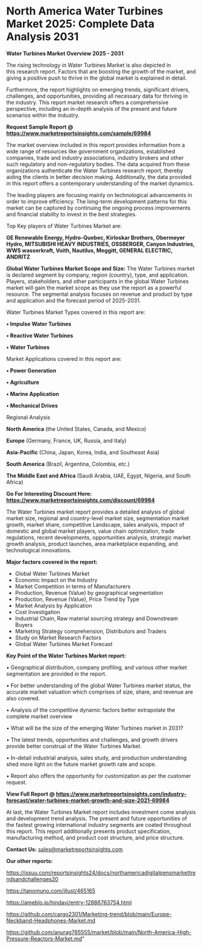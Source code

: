 # North America Water Turbines Market 2025: Complete Data Analysis 2031

<Strong> Water Turbines Market Overview 2025 - 2031</strong>

The rising technology in Water Turbines Market is also depicted in this research report. Factors that are boosting the growth of the market, and giving a positive push to thrive in the global market is explained in detail.

Furthermore, the report highlights on emerging trends, significant drivers, challenges, and opportunities, providing all necessary data for thriving in the industry. This report market research offers a comprehensive perspective, including an in-depth analysis of the present and future scenarios within the industry.

<strong>Request Sample Report @ <a href=https://www.marketreportsinsights.com/sample/69984>https://www.marketreportsinsights.com/sample/69984</a></strong>

The market overview included in this report provides information from a wide range of resources like government organizations, established companies, trade and industry associations, industry brokers and other such regulatory and non-regulatory bodies. The data acquired from these organizations authenticate the Water Turbines research report, thereby aiding the clients in better decision making. Additionally, the data provided in this report offers a contemporary understanding of the market dynamics.

The leading players are focusing mainly on technological advancements in order to improve efficiency. The long-term development patterns for this market can be captured by continuing the ongoing process improvements and financial stability to invest in the best strategies.

Top Key players of Water Turbines Market are:

<strong>GE Renewable Energy, Hydro-Quebec, Kirloskar Brothers, Obermeyer Hydro, MITSUBISHI HEAVY INDUSTRIES, OSSBERGER, Canyon Industries, WWS wasserkraft, Voith, Nautilus, Meggitt, GENERAL ELECTRIC, ANDRITZ</strong>

<strong><b>Global Water Turbines Market Scope and Size:</b></strong>
The Water Turbines market is declared segment by company, region (country), type, and application. Players, stakeholders, and other participants in the global Water Turbines market will gain the market scope as they use the report as a powerful resource. The segmental analysis focuses on revenue and product by type and application and the forecast period of 2025-2031.

Water Turbines Market Types covered in this report are:

<strong>• Impulse Water Turbines

• Reactive Water Turbines

• Water Turbines</strong>

Market Applications covered in this report are:

<strong>• Power Generation

• Agriculture

• Marine Application

• Mechanical Drives</strong> 

Regional Analysis

<strong>North America</strong> (the United States, Canada, and Mexico)

<strong>Europe</strong> (Germany, France, UK, Russia, and Italy)

<strong>Asia-Pacific</strong> (China, Japan, Korea, India, and Southeast Asia)

<strong>South America</strong> (Brazil, Argentina, Colombia, etc.)

<strong>The Middle East and Africa</strong> (Saudi Arabia, UAE, Egypt, Nigeria, and South Africa)

<strong>Go For Interesting Discount Here: <a href=https://www.marketreportsinsights.com/discount/69984>https://www.marketreportsinsights.com/discount/69984</a></strong>

The Water Turbines market report provides a detailed analysis of global market size, regional and country-level market size, segmentation market growth, market share, competitive Landscape, sales analysis, impact of domestic and global market players, value chain optimization, trade regulations, recent developments, opportunities analysis, strategic market growth analysis, product launches, area marketplace expanding, and technological innovations.

<strong><b>Major factors covered in the report:</b></strong>
<ul>
  <li>Global Water Turbines Market </li>
  <li>Economic Impact on the Industry</li>
  <li>Market Competition in terms of Manufacturers</li>
  <li>Production, Revenue (Value) by geographical segmentation</li>
  <li>Production, Revenue (Value), Price Trend by Type</li>
  <li>Market Analysis by Application</li>
  <li>Cost Investigation</li>
  <li>Industrial Chain, Raw material sourcing strategy and Downstream Buyers</li>
  <li>Marketing Strategy comprehension, Distributors and Traders</li>
  <li>Study on Market Research Factors</li>
  <li>Global Water Turbines Market Forecast</li>
</ul>

<strong><b>Key Point of the Water Turbines Market report:</b></strong>

• Geographical distribution, company profiling, and various other market segmentation are provided in the report.

• For better understanding of the global Water Turbines market status, the accurate market valuation which comprises of size, share, and revenue are also covered.

• Analysis of the competitive dynamic factors better extrapolate the complete market overview

• What will be the size of the emerging Water Turbines market in 2031?

• The latest trends, opportunities and challenges, and growth drivers provide better construal of the Water Turbines Market.

• In-detail industrial analysis, sales study, and production understanding shed more light on the future market growth rate and scope.

• Report also offers the opportunity for customization as per the customer request.

<strong><b>View Full Report @ <a href=https://www.marketreportsinsights.com/industry-forecast/water-turbines-market-growth-and-size-2021-69984>https://www.marketreportsinsights.com/industry-forecast/water-turbines-market-growth-and-size-2021-69984</a></b></strong>


At last, the Water Turbines Market report includes investment come analysis and development trend analysis. The present and future opportunities of the fastest growing international industry segments are coated throughout this report. This report additionally presents product specification, manufacturing method, and product cost structure, and price structure.

<strong>Contact Us:</strong>
sales@marketreportsinsights.com

<strong>Our other reports:</strong>

<a href=https://issuu.com/reportsinsights24/docs/northamericadigitalpensmarkettrendsandchallenges20>https://issuu.com/reportsinsights24/docs/northamericadigitalpensmarkettrendsandchallenges20</a>

<a href=https://tanomuno.com/illust/465165>https://tanomuno.com/illust/465165</a>

<a href=https://ameblo.jp/hindavi/entry-12886763754.html>https://ameblo.jp/hindavi/entry-12886763754.html</a>

<a href=https://github.com/cargo2301/Marketing-trend/blob/main/Europe-Neckband-Headphones-Market.md>https://github.com/cargo2301/Marketing-trend/blob/main/Europe-Neckband-Headphones-Market.md</a>

<a href=https://github.com/anurag765555/market/blob/main/North-America-High-Pressure-Reactors-Market.md>https://github.com/anurag765555/market/blob/main/North-America-High-Pressure-Reactors-Market.md</a>"
